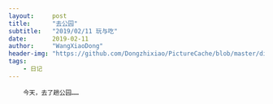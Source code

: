 ```yaml
---
layout:     post
title:      "去公园"
subtitle:   "2019/02/11 玩与吃"
date:       2019-02-11
author:     "WangXiaoDong"
header-img: "https://github.com/Dongzhixiao/PictureCache/blob/master/diaryPic/20190211.jpg?raw=true"
tags:
    - 日记
---
```



```
    今天，去了趟公园……
```

